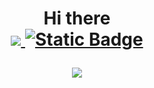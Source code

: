 <h1 align="center">Hi there
<div id="badges">
  <a href="https://discordapp.com/users/761964526463221800/" target="_blank">
    <img src="https://img.shields.io/badge/Discord-%235865F2.svg?style=for-the-badge&logo=discord&logoColor=white" target="_blank">
  </a>
  <a href="https://t.me/e_xeny">
    <img alt="Static Badge" src="https://img.shields.io/badge/Telegram-8A2BE2?style=for-the-badge&logo=telegram&logoColor=white&link=https%3A%2F%2Ft.me%2Fsaxeni">
  <a>
</div>
<p align="center"><img src="https://github-readme-stats.vercel.app/api/top-langs/?username=exeny&layout=donut&theme=dark&border_color=151515"></p>
  
